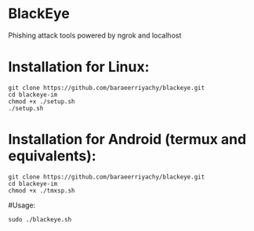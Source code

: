 # BlackEye
Phishing attack tools powered by ngrok and localhost

# Installation for Linux:
```
git clone https://github.com/baraeerriyachy/blackeye.git
cd blackeye-im
chmod +x ./setup.sh
./setup.sh
```

# Installation for Android (termux and equivalents):
```
git clone https://github.com/baraeerriyachy/blackeye.git
cd blackeye-im
chmod +x ./tmxsp.sh
```
#Usage:
```
sudo ./blackeye.sh
```

